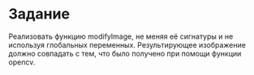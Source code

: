 # Задание

Реализовать функцию modifyImage, не меняя её сигнатуры и не используя глобальных переменных. Результирующее изображение должно совпадать с тем, что было получено при помощи функции opencv.